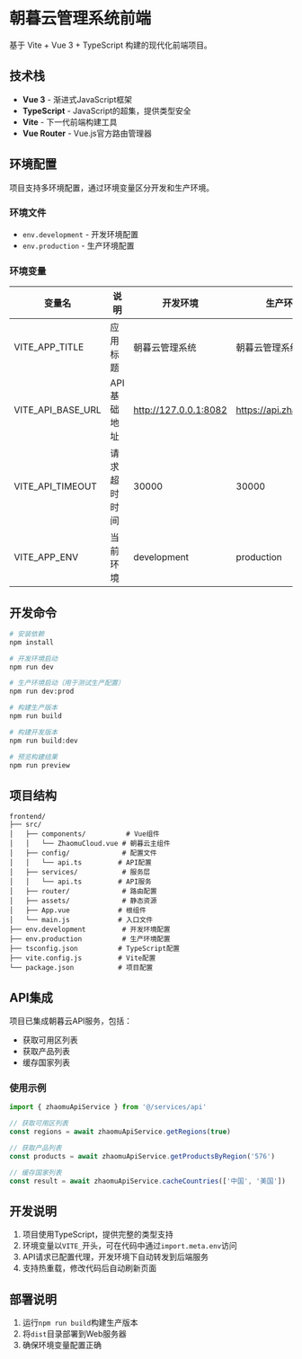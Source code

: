 # 朝暮云管理系统前端

基于 Vite + Vue 3 + TypeScript 构建的现代化前端项目。

## 技术栈

- **Vue 3** - 渐进式JavaScript框架
- **TypeScript** - JavaScript的超集，提供类型安全
- **Vite** - 下一代前端构建工具
- **Vue Router** - Vue.js官方路由管理器

## 环境配置

项目支持多环境配置，通过环境变量区分开发和生产环境。

### 环境文件

- `env.development` - 开发环境配置
- `env.production` - 生产环境配置

### 环境变量

| 变量名 | 说明 | 开发环境 | 生产环境 |
|--------|------|----------|----------|
| VITE_APP_TITLE | 应用标题 | 朝暮云管理系统 | 朝暮云管理系统 |
| VITE_API_BASE_URL | API基础地址 | http://127.0.0.1:8082 | https://api.zhaomu.net |
| VITE_API_TIMEOUT | 请求超时时间 | 30000 | 30000 |
| VITE_APP_ENV | 当前环境 | development | production |

## 开发命令

```bash
# 安装依赖
npm install

# 开发环境启动
npm run dev

# 生产环境启动（用于测试生产配置）
npm run dev:prod

# 构建生产版本
npm run build

# 构建开发版本
npm run build:dev

# 预览构建结果
npm run preview
```

## 项目结构

```
frontend/
├── src/
│   ├── components/          # Vue组件
│   │   └── ZhaomuCloud.vue # 朝暮云主组件
│   ├── config/             # 配置文件
│   │   └── api.ts         # API配置
│   ├── services/           # 服务层
│   │   └── api.ts         # API服务
│   ├── router/             # 路由配置
│   ├── assets/             # 静态资源
│   ├── App.vue            # 根组件
│   └── main.js            # 入口文件
├── env.development         # 开发环境配置
├── env.production          # 生产环境配置
├── tsconfig.json          # TypeScript配置
├── vite.config.js         # Vite配置
└── package.json           # 项目配置
```

## API集成

项目已集成朝暮云API服务，包括：

- 获取可用区列表
- 获取产品列表
- 缓存国家列表

### 使用示例

```typescript
import { zhaomuApiService } from '@/services/api'

// 获取可用区列表
const regions = await zhaomuApiService.getRegions(true)

// 获取产品列表
const products = await zhaomuApiService.getProductsByRegion('576')

// 缓存国家列表
const result = await zhaomuApiService.cacheCountries(['中国', '美国'])
```

## 开发说明

1. 项目使用TypeScript，提供完整的类型支持
2. 环境变量以`VITE_`开头，可在代码中通过`import.meta.env`访问
3. API请求已配置代理，开发环境下自动转发到后端服务
4. 支持热重载，修改代码后自动刷新页面

## 部署说明

1. 运行`npm run build`构建生产版本
2. 将`dist`目录部署到Web服务器
3. 确保环境变量配置正确